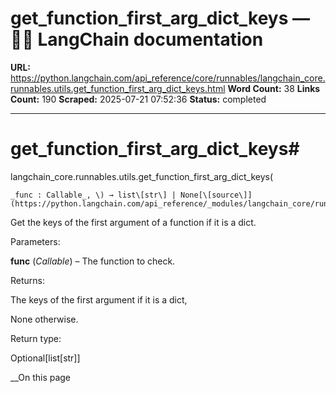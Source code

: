 # get_function_first_arg_dict_keys — 🦜🔗 LangChain  documentation

**URL:** https://python.langchain.com/api_reference/core/runnables/langchain_core.runnables.utils.get_function_first_arg_dict_keys.html
**Word Count:** 38
**Links Count:** 190
**Scraped:** 2025-07-21 07:52:36
**Status:** completed

---

# get\_function\_first\_arg\_dict\_keys\#

langchain\_core.runnables.utils.get\_function\_first\_arg\_dict\_keys\(

    _func : Callable_, \) → list\[str\] | None[\[source\]](https://python.langchain.com/api_reference/_modules/langchain_core/runnables/utils.html#get_function_first_arg_dict_keys)\#     

Get the keys of the first argument of a function if it is a dict.

Parameters:     

**func** \(_Callable_\) – The function to check.

Returns:     

The keys of the first argument if it is a dict,     

None otherwise.

Return type:     

Optional\[list\[str\]\]

__On this page